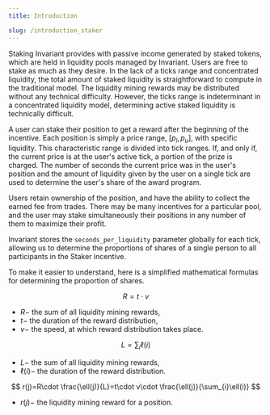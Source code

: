 ```yaml
---
title: Introduction

slug: /introduction_staker
---
```


Staking Invariant provides with passive income generated by staked tokens, which are held in liquidity pools managed by Invariant. Users are free to stake as much as they desire. In the lack of a ticks range and concentrated liquidity, the total amount of staked liquidity is straightforward to compute in the traditional model. The liquidity mining rewards may be distributed without any technical difficulty. However, the ticks range is indeterminant in a concentrated liquidity model, determining active staked liquidity is technically difficult.

A user can stake their position to get a reward after the beginning of the incentive. Each position is simply a price range, $[p_l, p_u]$, with specific liquidity. This characteristic range is divided into tick ranges. If, and only if, the current price is at the user's active tick, a portion of the prize is charged. The number of seconds the current price was in the user's position and the amount of liquidity given by the user on a single tick are used to determine the user's share of the award program.

Users retain ownership of the position, and have the ability to collect the earned fee from trades. There may be many incentives for a particular pool, and the user may stake simultaneously their positions in any number of them to maximize their profit.

Invariant stores the `seconds_per_liquidity` parameter globally for each tick, allowing us to determine the proportions of shares of a single person to all participants in the Staker incentive.

To make it easier to understand, here is a simplified mathematical formulas for determining the proportion of shares.

$$
R = t\cdot v
$$

- $R -$ the sum of all liquidity mining rewards,
- $t -$ the duration of the reward distribution,
- $v -$ the speed, at which reward distribution takes place.

$$
L=\sum_{i}\ell(i)
$$

- $L -$ the sum of all liquidity mining rewards,
- $\ell(i) -$ the duration of the reward distribution.

$$
r(j)=R\cdot \frac{\ell(j)}{L}=t\cdot v\cdot \frac{\ell(j)}{\sum_{i}\ell(i)}
$$

- $r(j) -$ the liquidity mining reward for a position.
